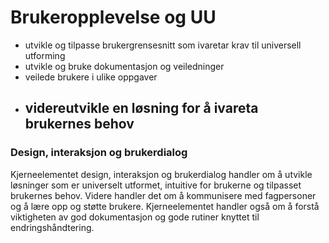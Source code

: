 # Brukeropplevelse og UU

- utvikle og tilpasse brukergrensesnitt som ivaretar krav til universell utforming
- utvikle og bruke dokumentasjon og veiledninger
- veilede brukere i ulike oppgaver
- videreutvikle en løsning for å ivareta brukernes behov
  -

### Design, interaksjon og brukerdialog

Kjerneelementet design, interaksjon og brukerdialog handler om å utvikle løsninger som er universelt utformet, intuitive for brukerne og tilpasset brukernes behov. Videre handler det om å kommunisere med fagpersoner og å lære opp og støtte brukere. Kjerneelementet handler også om å forstå viktigheten av god dokumentasjon og gode rutiner knyttet til endringshåndtering.
